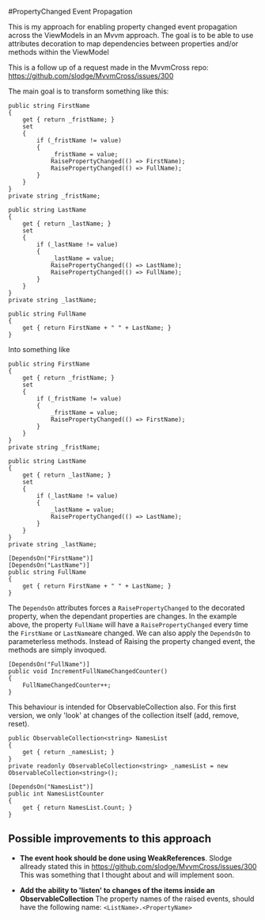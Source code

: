 #PropertyChanged Event Propagation

This is my approach for enabling property changed event propagation across the ViewModels in an Mvvm approach.
The goal is to be able to use attributes decoration to map dependencies between properties and/or methods within the ViewModel

This is a follow up of a request made in the MvvmCross repo: https://github.com/slodge/MvvmCross/issues/300


The main goal is to transform something like this:

	public string FirstName
	{
		get { return _fristName; }
		set
		{
			if (_fristName != value)
			{
				_fristName = value;
				RaisePropertyChanged(() => FirstName);
				RaisePropertyChanged(() => FullName);
			}
		}
	}
	private string _fristName;
	
	public string LastName
	{
		get { return _lastName; }
		set
		{
			if (_lastName != value)
			{
				_lastName = value;
				RaisePropertyChanged(() => LastName);
				RaisePropertyChanged(() => FullName);
			}
		}
	}
	private string _lastName;
	
	public string FullName
	{
		get { return FirstName + " " + LastName; }
	}
	
Into something like

	public string FirstName
	{
		get { return _fristName; }
		set
		{
			if (_fristName != value)
			{
				_fristName = value;
				RaisePropertyChanged(() => FirstName);
			}
		}
	}
	private string _fristName;

	public string LastName
	{
		get { return _lastName; }
		set
		{
			if (_lastName != value)
			{
				_lastName = value;
				RaisePropertyChanged(() => LastName);
			}
		}
	}
	private string _lastName;
	
	[DependsOn("FirstName")]
	[DependsOn("LastName")]
	public string FullName
	{
		get { return FirstName + " " + LastName; }
	}
	
	
The `DependsOn` attributes forces a `RaisePropertyChanged` to the decorated property, when the dependant properties are changes. In the example above, the property `FullName` will have a `RaisePropertyChanged` every time the `FirstName` or `LastName`are changed.
We can also apply the `DependsOn` to parameterless methods. Instead of Raising the property changed event, the methods are simply invoqued.

	[DependsOn("FullName")]
	public void IncrementFullNameChangedCounter()
	{
		FullNameChangedCounter++;
	}
		
		
This behaviour is intended for ObservableCollection also. For this first version, we only 'look' at changes of the collection itself (add, remove, reset).

	public ObservableCollection<string> NamesList
	{
		get { return _namesList; }
	}
	private readonly ObservableCollection<string> _namesList = new ObservableCollection<string>();

	[DependsOn("NamesList")]
	public int NamesListCounter
	{
		get { return NamesList.Count; }
	}

	
## Possible improvements to this approach

- **The event hook should be done using WeakReferences**. 
Slodge allready stated this in https://github.com/slodge/MvvmCross/issues/300  This was something that I thought about and will implement soon.

- **Add the ability to 'listen' to changes of the items inside an ObservableCollection**
The property names of the raised events, should have the following name: `<ListName>.<PropertyName>`